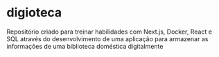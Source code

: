 # digioteca
Repositório criado para treinar habilidades com Next.js, Docker, React e SQL através do desenvolvimento de uma aplicação para armazenar as informações de uma biblioteca doméstica digitalmente
